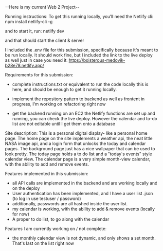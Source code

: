 --Here is my current Web 2 Project--

Running instructions:
To get this running locally, you'll need the Netlify cli:
npm install netlify-cli -g

and to start it, run:
netlify dev

and that should start the client & server

I included the .env file for this submission, specifically because it's meant to
be run locally. It should work fine, but I included the link to the live deploy
as well just in case you need it:
https://boisterous-medovik-b28e78.netlify.app/


Requirements for this submission:
- complete instructions.txt or equivalent to run the code locally
    this is here, and should be enough to get it running locally.

- implement the repository pattern to backend as well as frontent
    in progress, I'm working on refactoring right now

- get the backend running on an EC2
    the Netlify functions are set up and running, you can check the live deploy.
    However the calendar and to-do list are not editable until I get them onto a 
    database


Site description:
This is a personal digital display- like a personal home page. The home page on the site implements a weather api, the neat little NASA image api, and a login form that unlocks the today and calendar pages. The background page just has a nice wallpaper that can be used to look pretty. The today page holds a to do list and a "today's events" style calendar view. The calendar page is a very simple month-view calendar, with the ability to add and remove events.

Features implemented in this submission:
- all API calls are implemented in the backend and are working locally and on the deploy
- User authentication has been implemented, and I have a user list .json (to log in use testuser / password)
- additionally, passwords are all hashed inside the user list.
- my calendar is working, with the ability to add & remove events (locally for now)
- A proper to do list, to go along with the calendar

Features I am currently working on / not complete:
- the monthly calendar view is not dynamic, and only shows a set month. That's last on the list right now

